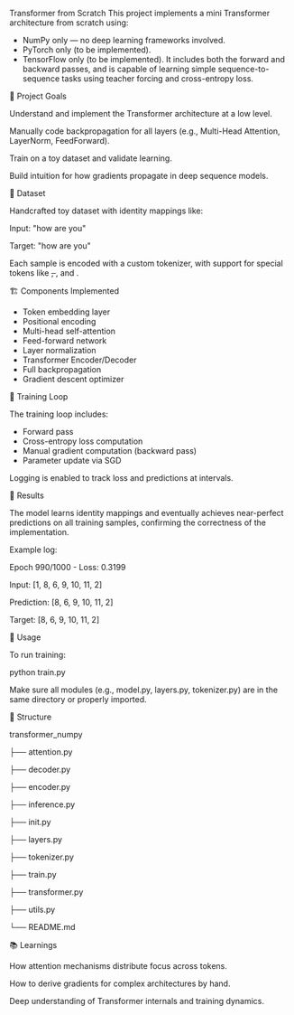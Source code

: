Transformer from Scratch
This project implements a mini Transformer architecture from scratch using:
- NumPy only — no deep learning frameworks involved.
- PyTorch only (to be implemented).
- TensorFlow only (to be implemented).
It includes both the forward and backward passes, and is capable of learning simple sequence-to-sequence tasks using teacher forcing and cross-entropy loss.

🧠 Project Goals

Understand and implement the Transformer architecture at a low level.

Manually code backpropagation for all layers (e.g., Multi-Head Attention, LayerNorm, FeedForward).

Train on a toy dataset and validate learning.

Build intuition for how gradients propagate in deep sequence models.

📜 Dataset

Handcrafted toy dataset with identity mappings like:

Input:  "how are you"

Target: "how are you"

Each sample is encoded with a custom tokenizer, with support for special tokens like <s>, </s>, and <pad>.

🏗️ Components Implemented

- Token embedding layer
- Positional encoding
- Multi-head self-attention
- Feed-forward network
- Layer normalization
- Transformer Encoder/Decoder
- Full backpropagation
- Gradient descent optimizer

🔁 Training Loop

The training loop includes:
- Forward pass
- Cross-entropy loss computation
- Manual gradient computation (backward pass)
- Parameter update via SGD

Logging is enabled to track loss and predictions at intervals.

🧪 Results

The model learns identity mappings and eventually achieves near-perfect predictions on all training samples, confirming the correctness of the implementation.

Example log:

Epoch 990/1000 - Loss:  0.3199

Input:      [1, 8, 6, 9, 10, 11, 2]

Prediction: [8, 6, 9, 10, 11, 2]

Target:     [8, 6, 9, 10, 11, 2]

🚀 Usage

To run training:

python train.py

Make sure all modules (e.g., model.py, layers.py, tokenizer.py) are in the same directory or properly imported.

📂 Structure

transformer_numpy

├── attention.py

├── decoder.py

├── encoder.py

├── inference.py

├── init.py

├── layers.py

├── tokenizer.py

├── train.py

├── transformer.py

├── utils.py

└── README.md

📚 Learnings

How attention mechanisms distribute focus across tokens.

How to derive gradients for complex architectures by hand.

Deep understanding of Transformer internals and training dynamics.
